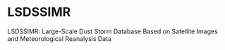 # LSDSSIMR
LSDSSIMR: Large-Scale Dust Storm Database Based on Satellite Images and Meteorological Reanalysis Data

